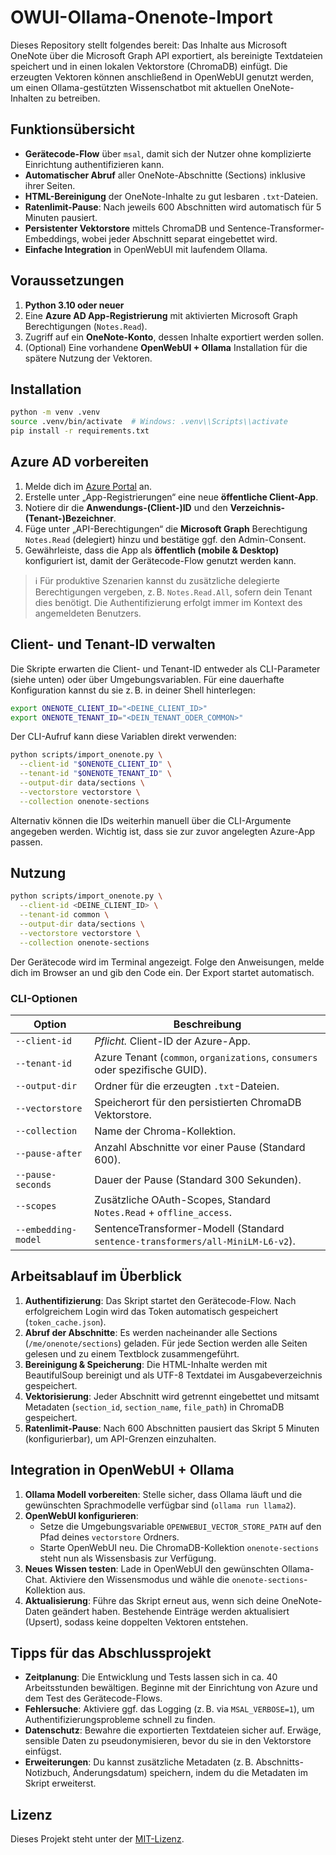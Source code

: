 # OWUI-Ollama-Onenote-Import

Dieses Repository stellt folgendes bereit: Das Inhalte aus Microsoft OneNote über die Microsoft Graph API exportiert, als bereinigte Textdateien speichert und in einen lokalen Vektorstore (ChromaDB) einfügt. Die erzeugten Vektoren können anschließend in OpenWebUI genutzt werden, um einen Ollama-gestützten Wissenschatbot mit aktuellen OneNote-Inhalten zu betreiben.

## Funktionsübersicht

- **Gerätecode-Flow** über `msal`, damit sich der Nutzer ohne komplizierte Einrichtung authentifizieren kann.
- **Automatischer Abruf** aller OneNote-Abschnitte (Sections) inklusive ihrer Seiten.
- **HTML-Bereinigung** der OneNote-Inhalte zu gut lesbaren `.txt`-Dateien.
- **Ratenlimit-Pause**: Nach jeweils 600 Abschnitten wird automatisch für 5 Minuten pausiert.
- **Persistenter Vektorstore** mittels ChromaDB und Sentence-Transformer-Embeddings, wobei jeder Abschnitt separat eingebettet wird.
- **Einfache Integration** in OpenWebUI mit laufendem Ollama.

## Voraussetzungen

1. **Python 3.10 oder neuer**
2. Eine **Azure AD App-Registrierung** mit aktivierten Microsoft Graph Berechtigungen (`Notes.Read`).
3. Zugriff auf ein **OneNote-Konto**, dessen Inhalte exportiert werden sollen.
4. (Optional) Eine vorhandene **OpenWebUI + Ollama** Installation für die spätere Nutzung der Vektoren.

## Installation

```bash
python -m venv .venv
source .venv/bin/activate  # Windows: .venv\\Scripts\\activate
pip install -r requirements.txt
```

## Azure AD vorbereiten

1. Melde dich im [Azure Portal](https://portal.azure.com/) an.
2. Erstelle unter „App-Registrierungen“ eine neue **öffentliche Client-App**.
3. Notiere dir die **Anwendungs-(Client-)ID** und den **Verzeichnis-(Tenant-)Bezeichner**.
4. Füge unter „API-Berechtigungen“ die **Microsoft Graph** Berechtigung `Notes.Read` (delegiert) hinzu und bestätige ggf. den Admin-Consent.
5. Gewährleiste, dass die App als **öffentlich (mobile & Desktop)** konfiguriert ist, damit der Gerätecode-Flow genutzt werden kann.

> ℹ️ Für produktive Szenarien kannst du zusätzliche delegierte Berechtigungen vergeben, z. B. `Notes.Read.All`, sofern dein Tenant dies benötigt. Die Authentifizierung erfolgt immer im Kontext des angemeldeten Benutzers.

## Client- und Tenant-ID verwalten

Die Skripte erwarten die Client- und Tenant-ID entweder als CLI-Parameter (siehe unten) oder über Umgebungsvariablen. Für eine dauerhafte Konfiguration kannst du sie z. B. in deiner Shell hinterlegen:

```bash
export ONENOTE_CLIENT_ID="<DEINE_CLIENT_ID>"
export ONENOTE_TENANT_ID="<DEIN_TENANT_ODER_COMMON>"
```

Der CLI-Aufruf kann diese Variablen direkt verwenden:

```bash
python scripts/import_onenote.py \
  --client-id "$ONENOTE_CLIENT_ID" \
  --tenant-id "$ONENOTE_TENANT_ID" \
  --output-dir data/sections \
  --vectorstore vectorstore \
  --collection onenote-sections
```

Alternativ können die IDs weiterhin manuell über die CLI-Argumente angegeben werden. Wichtig ist, dass sie zur zuvor angelegten Azure-App passen.

## Nutzung

```bash
python scripts/import_onenote.py \
  --client-id <DEINE_CLIENT_ID> \
  --tenant-id common \
  --output-dir data/sections \
  --vectorstore vectorstore \
  --collection onenote-sections
```

Der Gerätecode wird im Terminal angezeigt. Folge den Anweisungen, melde dich im Browser an und gib den Code ein. Der Export startet automatisch.

### CLI-Optionen

| Option | Beschreibung |
| --- | --- |
| `--client-id` | *Pflicht.* Client-ID der Azure-App. |
| `--tenant-id` | Azure Tenant (`common`, `organizations`, `consumers` oder spezifische GUID). |
| `--output-dir` | Ordner für die erzeugten `.txt`-Dateien. |
| `--vectorstore` | Speicherort für den persistierten ChromaDB Vektorstore. |
| `--collection` | Name der Chroma-Kollektion. |
| `--pause-after` | Anzahl Abschnitte vor einer Pause (Standard 600). |
| `--pause-seconds` | Dauer der Pause (Standard 300 Sekunden). |
| `--scopes` | Zusätzliche OAuth-Scopes, Standard `Notes.Read` + `offline_access`. |
| `--embedding-model` | SentenceTransformer-Modell (Standard `sentence-transformers/all-MiniLM-L6-v2`). |

## Arbeitsablauf im Überblick

1. **Authentifizierung**: Das Skript startet den Gerätecode-Flow. Nach erfolgreichem Login wird das Token automatisch gespeichert (`token_cache.json`).
2. **Abruf der Abschnitte**: Es werden nacheinander alle Sections (`/me/onenote/sections`) geladen. Für jede Section werden alle Seiten gelesen und zu einem Textblock zusammengeführt.
3. **Bereinigung & Speicherung**: Die HTML-Inhalte werden mit BeautifulSoup bereinigt und als UTF-8 Textdatei im Ausgabeverzeichnis gespeichert.
4. **Vektorisierung**: Jeder Abschnitt wird getrennt eingebettet und mitsamt Metadaten (`section_id`, `section_name`, `file_path`) in ChromaDB gespeichert.
5. **Ratenlimit-Pause**: Nach 600 Abschnitten pausiert das Skript 5 Minuten (konfigurierbar), um API-Grenzen einzuhalten.

## Integration in OpenWebUI + Ollama

1. **Ollama Modell vorbereiten**: Stelle sicher, dass Ollama läuft und die gewünschten Sprachmodelle verfügbar sind (`ollama run llama2`).
2. **OpenWebUI konfigurieren**:
   - Setze die Umgebungsvariable `OPENWEBUI_VECTOR_STORE_PATH` auf den Pfad deines `vectorstore` Ordners.
   - Starte OpenWebUI neu. Die ChromaDB-Kollektion `onenote-sections` steht nun als Wissensbasis zur Verfügung.
3. **Neues Wissen testen**: Lade in OpenWebUI den gewünschten Ollama-Chat. Aktiviere den Wissensmodus und wähle die `onenote-sections`-Kollektion aus.
4. **Aktualisierung**: Führe das Skript erneut aus, wenn sich deine OneNote-Daten geändert haben. Bestehende Einträge werden aktualisiert (Upsert), sodass keine doppelten Vektoren entstehen.

## Tipps für das Abschlussprojekt

- **Zeitplanung**: Die Entwicklung und Tests lassen sich in ca. 40 Arbeitsstunden bewältigen. Beginne mit der Einrichtung von Azure und dem Test des Gerätecode-Flows.
- **Fehlersuche**: Aktiviere ggf. das Logging (z. B. via `MSAL_VERBOSE=1`), um Authentifizierungsprobleme schnell zu finden.
- **Datenschutz**: Bewahre die exportierten Textdateien sicher auf. Erwäge, sensible Daten zu pseudonymisieren, bevor du sie in den Vektorstore einfügst.
- **Erweiterungen**: Du kannst zusätzliche Metadaten (z. B. Abschnitts-Notizbuch, Änderungsdatum) speichern, indem du die Metadaten im Skript erweiterst.

## Lizenz

Dieses Projekt steht unter der [MIT-Lizenz](LICENSE).
